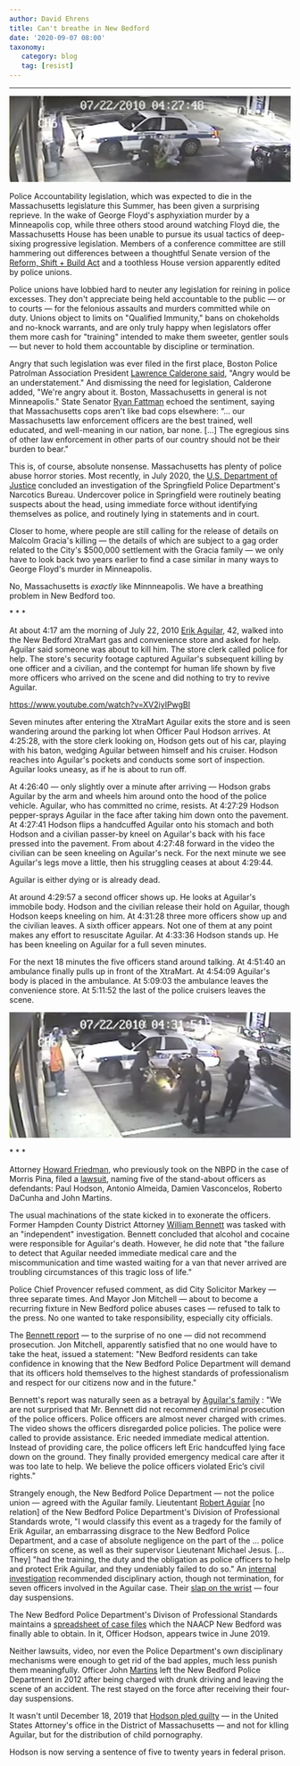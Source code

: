 ```yaml
---
author: David Ehrens
title: Can't breathe in New Bedford
date: '2020-09-07 08:00'
taxonomy:
   category: blog
   tag: [resist]
---
```

---

![](kneeling.png)

Police Accountability legislation, which was expected to die in the Massachusetts legislature this Summer, has been given a surprising reprieve. In the wake of George Floyd's asphyxiation murder by a Minneapolis cop, while three others stood around watching Floyd die, the Massachusetts House has been unable to pursue its usual tactics of deep-sixing progressive legislation. Members of a conference committee are still hammering out differences between a thoughtful Senate version of the [Reform, Shift + Build Act](https://malegislature.gov/Bills/191/S2800/BillHistory) and a toothless House version apparently edited by police unions.

Police unions have lobbied hard to neuter any legislation for reining in police excesses. They don't appreciate being held accountable to the public — or to courts — for the felonious assaults and murders committed while on duty. Unions object to limits on "Qualified Immunity," bans on chokeholds and no-knock warrants, and are only truly happy when legislators offer them more cash for "training" intended to make them sweeter, gentler souls — but never to hold them accountable by discipline or termination.

Angry that such legislation was ever filed in the first place, Boston Police Patrolman Association President [Lawrence Calderone said](https://www.boston.com/news/local-news/2020/07/15/massachusetts-police-unions-react-senate-backed-reform-bill), "Angry would be an understatement." And dismissing the need for legislation, Calderone added, "We're angry about it. Boston, Massachusetts in general is not Minneapolis." State Senator [Ryan Fattman](https://www.aclum.org/en/publications/trumps-doj-found-massachusetts-police-guilty-appalling-rights-abuses-will-legislature) echoed the sentiment, saying that Massachusetts cops aren't like bad cops elsewhere: “… our Massachusetts law enforcement officers are the best trained, well educated, and well-meaning in our nation, bar none. […] The egregious sins of other law enforcement in other parts of  our country should not be their burden to bear."

This is, of course, absolute nonsense. Massachusetts has plenty of police abuse horror stories. Most recently, in July 2020, the [U.S. Department of Justice](https://www.justice.gov/opa/pr/justice-department-announces-findings-investigation-narcotics-bureau-springfield) concluded an investigation of the Springfield Police Department's Narcotics Bureau. Undercover police in Springfield were routinely beating suspects about the head, using immediate force without identifying themselves as police, and routinely lying in statements and in court.

Closer to home, where people are still calling for the release of details on Malcolm Gracia's killing — the details of which are subject to a gag order related to the City's $500,000 settlement with the Gracia family — we only have to look back two years earlier to find a case similar in many ways to George Floyd's murder in Minneapolis.

No, Massachusetts is *exactly* like Minnneapolis. We have a breathing problem in New Bedford too.

\* \* \*

At about 4:17 am the morning of July 22, 2010 [Erik Aguilar](https://static1.1.sqspcdn.com/static/f/634737/20522795/1349370715677/5+-+Amended+Complaint.pdf), 42, walked into the New Bedford XtraMart gas and convenience store and asked for help. Aguilar said someone was about to kill him. The store clerk called police for help. The store's security footage captured Aguilar's subsequent killing by one officer and a civilian, and the contempt for human life shown by five more officers who arrived on the scene and did nothing to try to revive Aguilar.

https://www.youtube.com/watch?v=XV2iyIPwgBI

Seven minutes after entering the XtraMart Aguilar exits the store and is seen wandering around the parking lot when Officer Paul Hodson arrives. At 4:25:28, with the store clerk looking on, Hodson gets out of his car, playing with his baton, wedging Aguilar between himself and his cruiser. Hodson reaches into Aguilar's pockets and conducts some sort of inspection. Aguilar looks uneasy, as if he is about to run off. 

At 4:26:40 — only slightly over a minute after arriving — Hodson grabs Aguilar by the arm and wheels him around onto the hood of the police vehicle. Aguilar, who has committed no crime, resists. At 4:27:29 Hodson pepper-sprays Aguilar in the face after taking him down onto the pavement. At 4:27:41 Hodson flips a handcuffed Aguilar onto his stomach and both Hodson and a civilian passer-by kneel on Aguilar's back with his face pressed into the pavement. From about 4:27:48 forward in the video the civilian can be seen kneeling on Aguilar's neck. For the next minute we see Aguilar's legs move a little, then his struggling ceases at about 4:29:44.

Aguilar is either dying or is already dead.

At around 4:29:57 a second officer shows up. He looks at Aguilar's immobile body. Hodson and the civilian release their hold on Aguilar, though Hodson keeps kneeling on him. At 4:31:28 three more officers show up and the civilian leaves. A sixth officer appears. Not one of them at any point makes any effort to resuscitate Aguilar. At 4:33:36 Hodson stands up. He has been kneeling on Aguilar for a full seven minutes.

For the next 18 minutes the five officers stand around talking. At 4:51:40 an ambulance finally pulls up in front of the XtraMart. At 4:54:09 Aguilar's body is placed in the ambulance. At 5:09:03 the ambulance leaves the convenience store. At 5:11:52 the last of the police cruisers leaves the scene.

![](neglect.png)

\* \* \*

Attorney [Howard Friedman](http://www.civil-rights-law.com/blog/2012/10/2/our-firm-filed-a-wrongful-death-lawsuit-filed-against-five-n.html), who previously took on the NBPD in the case of Morris Pina, filed a [lawsuit](https://static1.1.sqspcdn.com/static/f/634737/20522795/1349370715677/5+-+Amended+Complaint.pdf), naming five of the stand-about officers as defendants: Paul Hodson, Antonio Almeida, Damien Vasconcelos, Roberto DaCunha and John Martins.

The usual machinations of the state kicked in to exonerate the officers. Former Hampden County District Attorney [William Bennett](https://www.southcoasttoday.com/article/20121002/News/210020319) was tasked with an "independent" investigation. Bennett concluded that alcohol and cocaine were responsible for Aguilar's death. However, he did note that "the failure to detect that Aguilar needed immediate medical care and the miscommunication and time wasted waiting for a van that never arrived are troubling circumstances of this tragic loss of life."

Police Chief Provencer refused comment, as did City Solicitor Markey — three separate times. And Mayor Jon Mitchell — about to become a recurring fixture in New Bedford police abuses cases — refused to talk to the press. No one wanted to take responsibility, especially city officials.

The [Bennett report](https://www.southcoasttoday.com/apps/pbcs.dll/article?AID=%2F20120118%2FNEWS%2F201180334) — to the surprise of no one — did not recommend prosecution. Jon Mitchell, apparently satisfied that no one would have to take the heat, issued a statement: "New Bedford residents can take confidence in knowing that the New  Bedford Police Department will demand that its officers hold themselves  to the highest standards of professionalism and respect for our citizens now and in the future." 

Bennett's report was naturally seen as a betrayal by [Aguilar's family](http://blogs.southcoasttoday.com/new-bedford-crime/2012/01/18/erik-aguilar-case-file-full-statements-of-mayor-police-chief-and-aguilars-family/) : "We are not surprised that Mr. Bennett did not recommend criminal  prosecution of the police officers. Police officers are almost never  charged with crimes. The video shows the officers disregarded police  policies. The police were called to provide assistance. Eric needed  immediate medical attention. Instead of providing care, the police  officers left Eric handcuffed lying face down on the ground. They  finally provided emergency medical care after it was too late to help.  We believe the police officers violated Eric’s civil rights."

Strangely enough, the New Bedford Police Department — not the police union — agreed with the Aguilar family. Lieutentant [Robert Aguiar](http://static.djlmgdigital.com/nbt/southcoasttoday/graphics/pdf/nbstandardsreport.pdf) [no relation] of the New Bedford Police Department's Division of Professional Standards wrote, "I would classify this event as a tragedy for the family of Erik Aguilar, an embarrassing disgrace to the New Bedford Police Department, and a  case of absolute negligence on the part of the ... police officers on scene, as well as their supervisor Lieutenant Michael Jesus. [… They] "had the training, the duty and the obligation as police officers to help and protect Erik Aguilar, and they undeniably failed to do so." An [internal investigation](https://www.southcoasttoday.com/article/20121003/News/210030348) recommended disciplinary action, though not termination, for seven officers involved in the Aguilar case. Their [slap on the wrist](https://www.southcoasttoday.com/article/20130608/NEWS/306080323) — four day suspensions.

The New Bedford Police Department's Divison of Professional Standards maintains a [spreadsheet of case files](https://naacpnewbedford.org/wp-content/uploads/2020/09/prof-std.pdf) which the NAACP New Bedford was finally able to obtain. In it, Officer Hodson, appears twice in June 2019. 

Neither lawsuits, video, nor even the Police Department's own disciplinary mechanisms were enough to get rid of the bad apples, much less punish them meaningfully. Officer John [Martins](https://www.southcoasttoday.com/article/20121003/News/210030348) left the New Bedford Police Department in 2012 after being charged with drunk driving and leaving the scene of an accident. The rest stayed on the force after receiving their four-day suspensions.

It wasn't until December 18, 2019 that [Hodson pled guilty](https://www.justice.gov/usao-ma/pr/former-new-bedford-police-officer-pleads-guilty-child-pornography-offenses) — in the United States Attorney's office in the District of Massachusetts — and not for klling Aguilar, but for the distribution of child pornography.

Hodson is now serving a sentence of five to twenty years in federal prison.

